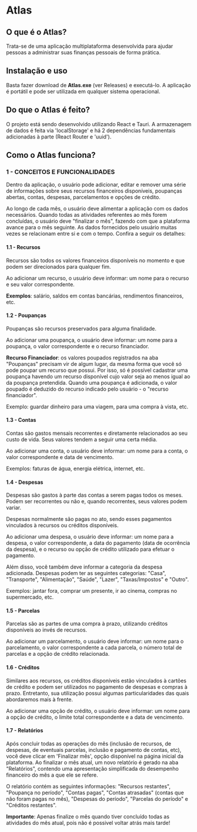# Atlas

## O que é o Atlas?

Trata-se de uma aplicação multiplataforma desenvolvida para ajudar pessoas a administrar suas finanças pessoais de forma prática.


## Instalação e uso

Basta fazer download de **Atlas.exe** (ver Releases) e executá-lo. A aplicação é portátil e pode ser utilizada em qualquer sistema operacional.


## Do que o Atlas é feito?

O projeto está sendo desenvolvido utilizando React e Tauri. A armazenagem de dados é feita via 'localStorage' e há 2 dependências fundamentais adicionadas à parte (React Router e 'uuid').


## Como o Atlas funciona?

### 1 - CONCEITOS E FUNCIONALIDADES

Dentro da aplicação, o usuário pode adicionar, editar e remover uma série de informações sobre seus recursos financeiros disponíveis, poupanças abertas, contas, despesas, parcelamentos e opções de crédito.

Ao longo de cada mês, o usuário deve alimentar a aplicação com os dados necessários. Quando todas as atividades referentes ao mês forem concluídas, o usuário deve "finalizar o mês", fazendo com que a plataforma avance para o mês seguinte. As dados fornecidos pelo usuário muitas vezes se relacionam entre si e com o tempo. Confira a seguir os detalhes:

#### 1.1 - Recursos
Recursos são todos os valores financeiros disponíveis no momento e que podem ser direcionados para qualquer fim.

Ao adicionar um recurso, o usuário deve informar: um nome para o recurso e seu valor correspondente.

**Exemplos**: salário, saldos em contas bancárias, rendimentos financeiros, etc.

#### 1.2 - Poupanças

Poupanças são recursos preservados para alguma finalidade.
 
Ao adicionar uma poupança, o usuário deve informar: um nome para a poupança, o valor correspondente e o recurso financiador.

**Recurso Financiador**: os valores poupados registrados na aba "Poupanças" precisam vir de algum lugar, da mesma forma que você só pode poupar um recurso que possui. Por isso, só é possível cadastrar uma poupança havendo um recurso disponível cujo valor seja ao menos igual ao da poupança pretendida. Quando uma poupança é adicionada, o valor poupado é deduzido do recurso indicado pelo usuário - o "recurso financiador".

Exemplo: guardar dinheiro para uma viagem, para uma compra à vista, etc.

#### 1.3 - Contas

Contas são gastos mensais recorrentes e diretamente relacionados ao seu custo de vida. Seus valores tendem a seguir uma certa média.

Ao adicionar uma conta, o usuário deve informar: um nome para a conta, o valor correspondente e data de vencimento.

Exemplos: faturas de água, energia elétrica, internet, etc.

#### 1.4 - Despesas

Despesas são gastos à parte das contas a serem pagas todos os meses. Podem ser recorrentes ou não e, quando recorrentes, seus valores podem variar.

Despesas normalmente são pagas no ato, sendo esses pagamentos vinculados à recursos ou créditos disponíveis.

Ao adicionar uma despesa, o usuário deve informar: um nome para a despesa, o valor correspondente, a data do pagamento (data de ocorrência da despesa), e o recurso ou opção de crédito utilizado para efetuar o pagamento.

Além disso, você também deve informar a categoria da despesa adicionada. Despesas podem ter as seguintes categorias: "Casa", "Transporte", "Alimentação", "Saúde", "Lazer", "Taxas/Impostos" e "Outro".

Exemplos: jantar fora, comprar um presente, ir ao cinema, compras no supermercado, etc.

#### 1.5 - Parcelas

Parcelas são as partes de uma compra à prazo, utilizando créditos disponíveis ao invés de recursos.

Ao adicionar um parcelamento, o usuário deve informar: um nome para o parcelamento, o valor correspondente a cada parcela, o número total de parcelas e a opção de crédito relacionada.

#### 1.6 - Créditos

Similares aos recursos, os créditos disponíveis estão vinculados à cartões de crédito e podem ser utilizados no pagamento de despesas e compras à prazo. Entretanto, sua utilização possui algumas particularidades das quais abordaremos mais à frente.

Ao adicionar uma opção de crédito, o usuário deve informar: um nome para a opção de crédito, o limite total correspondente e a data de vencimento.

#### 1.7 - Relatórios

Após concluir todas as operações do mês (inclusão de recursos, de despesas, de eventuais parcelas, inclusão e pagamento de contas, etc), você deve clicar em 'Finalizar mês', opção disponível na página inicial da plataforma. Ao finalizar o mês atual, um novo relatório é gerado na aba "Relatórios", contendo uma apresentação simplificada do desempenho financeiro do mês a que ele se refere.

O relatório contém as seguintes informações: "Recursos restantes", "Poupança no período", "Contas pagas", "Contas atrasadas" (contas que não foram pagas no mês), "Despesas do período", "Parcelas do período" e "Créditos restantes".

**Importante**: Apenas finalize o mês quando tiver concluído todas as atividades do mês atual, pois não é possivel voltar atrás mais tarde!
